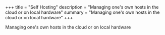+++
title = "Self Hosting"
description = "Managing one's own hosts in the cloud or on local hardware"
summary = "Managing one's own hosts in the cloud or on local hardware"
+++

Managing one's own hosts in the cloud or on local hardware
